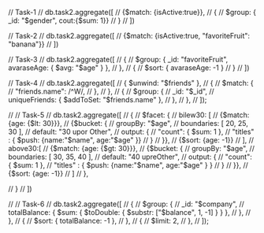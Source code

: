 // Task-1
// db.task2.aggregate([
//     {$match: {isActive:true}},
//     {
//         $group: { _id: "$gender", cout:{$sum: 1}}
//     }
// ])

// Task-2
// db.task2.aggregate([
//     {$match: {isActive:true, "favoriteFruit": "banana"}}
// ])

// Task-3
// db.task2.aggregate([
//     {
//         $group: { _id: "favoriteFruit", avaraseAge: { $avg: "$age" } },
//     },
//     {
//         $sort: { avaraseAge: -1 }
//     }
// ])

// Task-4
// db.task2.aggregate([
//   { $unwind: "$friends" },
//   {
//     $match: {
//       "friends.name": /^W/,
//     },
//   },
//   {
//     $group: {
//       _id: "$_id",
//       uniqueFriends: { $addToSet: "$friends.name" },
//     },
//   },
// ]);

// // Task-5
// db.task2.aggregate([
//     {
//         $facet: {
//             bilew30: [
//                 {$match: {age: {$lt: 30}}},
//                 {$bucket: {
//                       groupBy: "$age",
//                       boundaries: [ 20, 25, 30 ],
//                       default: "30 upor Other",
//                       output: {
//                         "count": { $sum: 1 },
//                         "titles" : { $push: {name:"$name", age:"$age" }}
//                       }
//                     }},
//                     {$sort: {age: -1}}
//             ],
//             above30:[
//                 {$match: {age: {$gt: 30}}},
//                 {$bucket: {
//                       groupBy: "$age",
//                       boundaries: [ 30, 35, 40 ],
//                       default: "40 upreOther",
//                       output: {
//                         "count": { $sum: 1 },
//                         "titles" : { $push: {name:"$name", age:"$age" } }
//                       }
//                     }},
//                     {$sort: {age: -1}}
//                 ]
//         },

//     }
// ])

// // Task-6
// db.task2.aggregate([
//   {
//     $group: {
//       _id: "$company",
//       totalBalance: { $sum: { $toDouble: { $substr: ["$balance", 1, -1] } } },
//     },
//   },
//   {
//     $sort: { totalBalance: -1 },
//   },
//   {
//     $limit: 2,
//   },
// ]);

